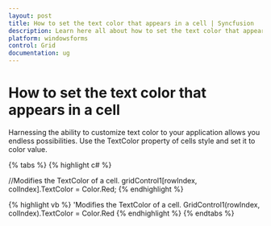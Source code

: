 ```yaml
---
layout: post
title: How to set the text color that appears in a cell | Syncfusion
description: Learn here all about how to set the text color that appears in a cell of Syncfusion Windows Forms Gridcontrol and more.
platform: windowsforms
control: Grid
documentation: ug
---
```


# How to set the text color that appears in a cell

Harnessing the ability to customize text color to your application allows you endless possibilities. Use the TextColor property of cells style and set it to color value.

{% tabs %}
{% highlight c# %}

//Modifies the TextColor of a cell.
gridControl1[rowIndex, colIndex].TextColor = Color.Red;
{% endhighlight  %}

{% highlight vb %}
'Modifies the TextColor of a cell.
GridControl1(rowIndex, colIndex).TextColor = Color.Red
{% endhighlight  %}
{% endtabs %}